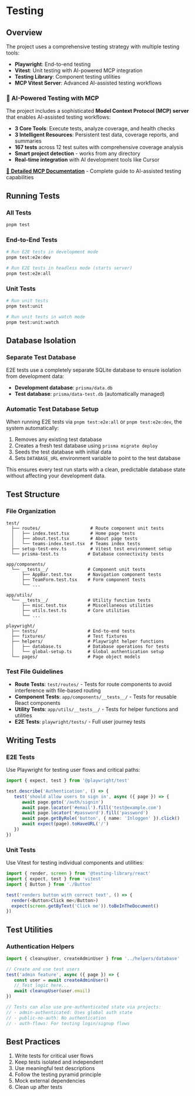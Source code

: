 # Testing

## Overview

The project uses a comprehensive testing strategy with multiple testing tools:

- **Playwright**: End-to-end testing
- **Vitest**: Unit testing with AI-powered MCP integration
- **Testing Library**: Component testing utilities
- **MCP Vitest Server**: Advanced AI-assisted testing workflows

### 🚀 AI-Powered Testing with MCP

The project includes a sophisticated **Model Context Protocol (MCP) server** that enables AI-assisted testing workflows:

- **3 Core Tools**: Execute tests, analyze coverage, and health checks
- **3 Intelligent Resources**: Persistent test data, coverage reports, and summaries
- **167 tests** across 12 test suites with comprehensive coverage analysis
- **Smart project detection** - works from any directory
- **Real-time integration** with AI development tools like Cursor

[📖 **Detailed MCP Documentation**](vitest_mcp.md) - Complete guide to AI-assisted testing capabilities

## Running Tests

### All Tests

```sh
pnpm test
```

### End-to-End Tests

```sh
# Run E2E tests in development mode
pnpm test:e2e:dev

# Run E2E tests in headless mode (starts server)
pnpm test:e2e:all
```

### Unit Tests

```sh
# Run unit tests
pnpm test:unit

# Run unit tests in watch mode
pnpm test:unit:watch
```

## Database Isolation

### Separate Test Database

E2E tests use a completely separate SQLite database to ensure isolation from development data:

- **Development database**: `prisma/data.db`
- **Test database**: `prisma/data-test.db` (automatically managed)

### Automatic Test Database Setup

When running E2E tests via `pnpm test:e2e:all` or `pnpm test:e2e:dev`, the system automatically:

1. Removes any existing test database
2. Creates a fresh test database using `prisma migrate deploy`
3. Seeds the test database with initial data
4. Sets `DATABASE_URL` environment variable to point to the test database

This ensures every test run starts with a clean, predictable database state without affecting your development data.

## Test Structure

### File Organization

```
test/
  ├── routes/                   # Route component unit tests
  │   ├── index.test.tsx        # Home page tests
  │   ├── about.test.tsx        # About page tests
  │   └── teams-index.test.tsx  # Teams index tests
  ├── setup-test-env.ts         # Vitest test environment setup
  └── prisma-test.ts           # Database connectivity tests

app/components/
  └── __tests__/               # Component unit tests
      ├── AppBar.test.tsx      # Navigation component tests
      ├── TeamForm.test.tsx    # Form component tests
      └── ...

app/utils/
  └── __tests__/               # Utility function tests
      ├── misc.test.tsx        # Miscellaneous utilities
      ├── utils.test.ts        # Core utilities
      └── ...

playwright/
  ├── tests/                   # End-to-end tests
  ├── fixtures/                # Test fixtures
  ├── helpers/                 # Playwright helper functions
  │   ├── database.ts          # Database operations for tests
  │   └── global-setup.ts      # Global authentication setup
  └── pages/                   # Page object models
```

### Test File Guidelines

- **Route Tests**: `test/routes/` - Tests for route components to avoid interference with file-based routing
- **Component Tests**: `app/components/__tests__/` - Tests for reusable React components
- **Utility Tests**: `app/utils/__tests__/` - Tests for helper functions and utilities
- **E2E Tests**: `playwright/tests/` - Full user journey tests

## Writing Tests

### E2E Tests

Use Playwright for testing user flows and critical paths:

```ts
import { expect, test } from '@playwright/test'

test.describe('Authentication', () => {
   test('should allow users to sign in', async ({ page }) => {
      await page.goto('/auth/signin')
      await page.locator('#email').fill('test@example.com')
      await page.locator('#password').fill('password')
      await page.getByRole('button', { name: 'Inloggen' }).click()
      await expect(page).toHaveURL('/')
   })
})
```

### Unit Tests

Use Vitest for testing individual components and utilities:

```ts
import { render, screen } from '@testing-library/react'
import { expect, test } from 'vitest'
import { Button } from './Button'

test('renders button with correct text', () => {
  render(<Button>Click me</Button>)
  expect(screen.getByText('Click me')).toBeInTheDocument()
})
```

## Test Utilities

### Authentication Helpers

```ts
import { cleanupUser, createAdminUser } from '../helpers/database'

// Create and use test users
test('admin feature', async ({ page }) => {
   const user = await createAdminUser()
   // Test logic here...
   await cleanupUser(user.email)
})

// Tests can also use pre-authenticated state via projects:
// - admin-authenticated: Uses global auth state
// - public-no-auth: No authentication
// - auth-flows: For testing login/signup flows
```

## Best Practices

1. Write tests for critical user flows
2. Keep tests isolated and independent
3. Use meaningful test descriptions
4. Follow the testing pyramid principle
5. Mock external dependencies
6. Clean up after tests
